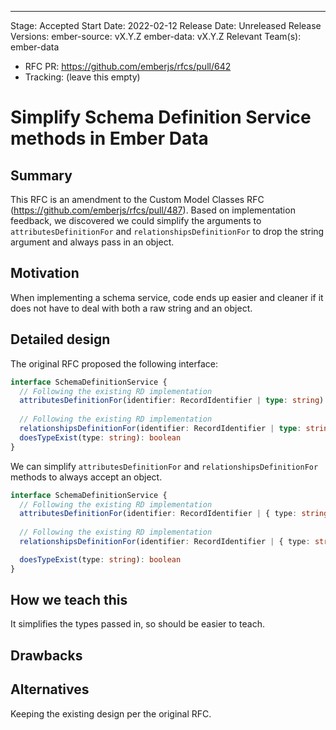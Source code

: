 ---
Stage: Accepted
Start Date: 2022-02-12
Release Date: Unreleased
Release Versions:
  ember-source: vX.Y.Z
  ember-data: vX.Y.Z
Relevant Team(s): ember-data 
- RFC PR: https://github.com/emberjs/rfcs/pull/642
- Tracking: (leave this empty)

# Simplify Schema Definition Service methods in Ember Data

## Summary

This RFC is an amendment to the Custom Model Classes RFC (https://github.com/emberjs/rfcs/pull/487).
Based on implementation feedback, we discovered we could simplify the arguments to
`attributesDefinitionFor` and `relationshipsDefinitionFor` to drop the string argument and always
pass in an object.


## Motivation

When implementing a schema service, code ends up easier and cleaner if it does not have to deal with
both a raw string and an object.

## Detailed design

The original RFC proposed the following interface:

```typescript
interface SchemaDefinitionService {
  // Following the existing RD implementation 
  attributesDefinitionFor(identifier: RecordIdentifier | type: string): AttributesDefinition
  
  // Following the existing RD implementation
  relationshipsDefinitionFor(identifier: RecordIdentifier | type: string): RelationshipsDefinition
  doesTypeExist(type: string): boolean
}
```

We can simplify `attributesDefinitionFor` and `relationshipsDefinitionFor` methods to always accept an object.

```typescript
interface SchemaDefinitionService {
  // Following the existing RD implementation 
  attributesDefinitionFor(identifier: RecordIdentifier | { type: string }): AttributesDefinition
  
  // Following the existing RD implementation
  relationshipsDefinitionFor(identifier: RecordIdentifier | { type: string }): RelationshipsDefinition

  doesTypeExist(type: string): boolean
}
```

## How we teach this

It simplifies the types passed in, so should be easier to teach.


## Drawbacks


## Alternatives

Keeping the existing design per the original RFC.